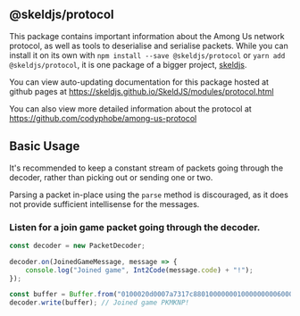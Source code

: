 ## @skeldjs/protocol

This package contains important information about the Among Us network protocol, as well as tools to deserialise and serialise packets. While you can install it on its own with `npm install --save @skeldjs/protocol` or `yarn add @skeldjs/protocol`, it is one package of a bigger project, [skeldjs](https://github.com/skeldjs/SkeldJS).

You can view auto-updating documentation for this package hosted at github pages at https://skeldjs.github.io/SkeldJS/modules/protocol.html

You can also view more detailed information about the protocol at https://github.com/codyphobe/among-us-protocol

## Basic Usage

It's recommended to keep a constant stream of packets going through the decoder, rather than picking out or sending one or two.

Parsing a packet in-place using the `parse` method is discouraged, as it does not provide sufficient intellisense for the messages.
### Listen for a join game packet going through the decoder.
```ts
const decoder = new PacketDecoder;

decoder.on(JoinedGameMessage, message => {
    console.log("Joined game", Int2Code(message.code) + "!");
});

const buffer = Buffer.from("0100020d0007a7317c8801000000010000000006000aa7317c880100", "hex");
decoder.write(buffer); // Joined game PKMKNP!
```
